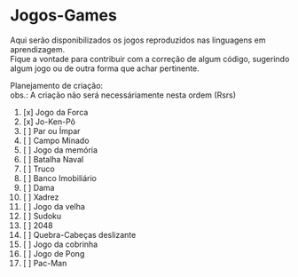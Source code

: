 # Jogos-Games
 
Aqui serão disponibilizados os jogos reproduzidos nas linguagens em aprendizagem. <br>
Fique a vontade para contribuir com a correção de algum código, sugerindo algum jogo ou de outra forma que achar pertinente. 

Planejamento de criação: <br>
obs.: A criação não será necessáriamente nesta ordem (Rsrs)

01. [x] Jogo da Forca 
02. [x] Jo-Ken-Pô
03. [ ] Par ou Ímpar
04. [ ] Campo Minado
05. [ ] Jogo da memória
06. [ ] Batalha Naval
07. [ ] Truco
08. [ ] Banco Imobiliário
09. [ ] Dama
10. [ ] Xadrez
11. [ ] Jogo da velha
12. [ ] Sudoku
13. [ ] 2048
14. [ ] Quebra-Cabeças deslizante
15. [ ] Jogo da cobrinha
16. [ ] Jogo de Pong
17. [ ] Pac-Man
